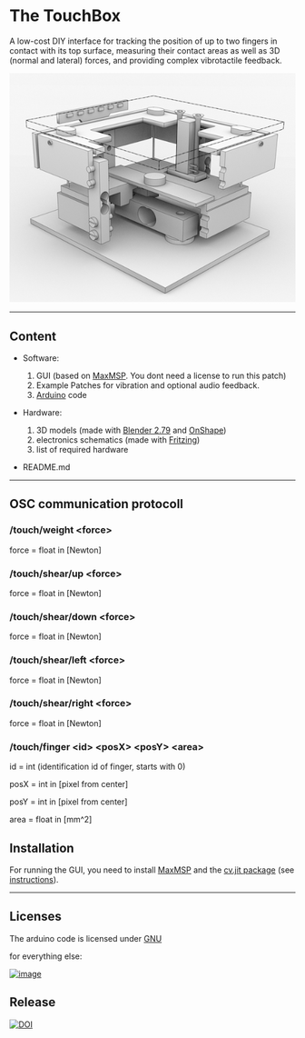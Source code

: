 # The TouchBox
A low-cost DIY interface for tracking the position of up to two fingers in contact with its top surface, measuring their contact areas as well as 3D (normal and lateral) forces, and providing complex vibrotactile feedback.

![image](rendering.png)

---

## Content

* Software:
	
	1. GUI (based on [MaxMSP](https://cycling74.com). You dont need a license to run this patch)
	2. Example Patches for vibration and optional audio feedback.
	3. [Arduino](http://arduino.cc/) code

* Hardware:
	1. 3D models (made with [Blender 2.79](https://blender.org) and [OnShape](https://onshape.com))
	2. electronics schematics (made with [Fritzing](http://fritzing.org))
	3. list of required hardware
	
* README.md

---

## OSC communication protocoll

### /touch/weight \<force> 
force = float in [Newton]

### /touch/shear/up \<force>
force = float in [Newton]

### /touch/shear/down \<force>
force = float in [Newton]

### /touch/shear/left \<force>
force = float in [Newton]

### /touch/shear/right \<force>
force = float in [Newton]


### /touch/finger \<id> \<posX> \<posY> \<area>
id = int (identification id of finger, starts with 0)

posX = int in [pixel from center]

posY = int in [pixel from center]

area = float in [mm^2]


## Installation

For running the GUI, you need to install [MaxMSP](https://cycling74.com) and the [cv.jit package](http://jmpelletier.com/cvjit/) (see [instructions](https://docs.cycling74.com/max7/vignettes/packages)).

---

## Licenses

The arduino code is licensed under [GNU](http://www.gnu.org/licenses/) 

for everything else:  

<a rel="license" href="http://creativecommons.org/licenses/by-sa/4.0/">![image](https://i.creativecommons.org/l/by-sa/4.0/88x31.png)</a>

## Release

[![DOI](https://zenodo.org/badge/126193063.svg)](https://zenodo.org/badge/latestdoi/126193063)

